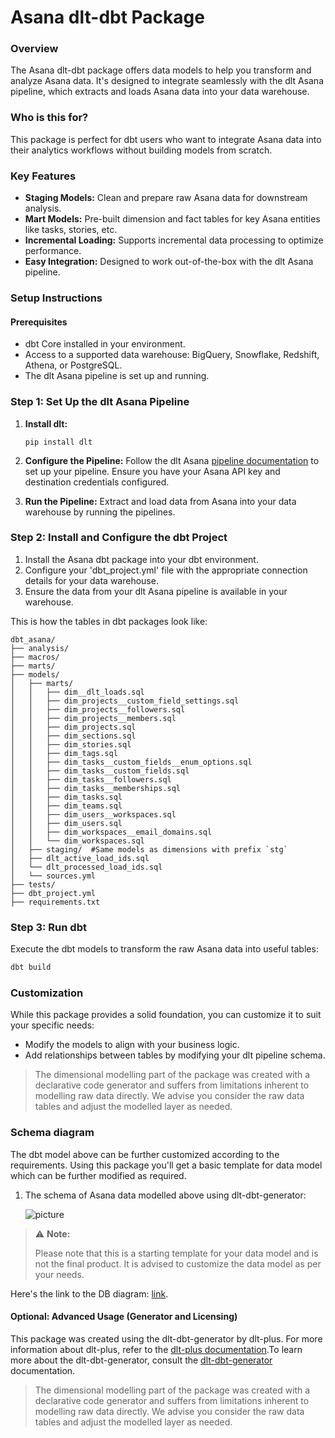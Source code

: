 # Asana dlt-dbt Package

### Overview
The Asana dlt-dbt package offers data models to help you transform and analyze Asana data. It's designed to integrate seamlessly with the dlt Asana pipeline, which extracts and loads Asana data into your data warehouse.

### Who is this for?
This package is perfect for dbt users who want to integrate Asana data into their analytics workflows without building models from scratch.


### Key Features
- **Staging Models:** Clean and prepare raw Asana data for downstream analysis.
- **Mart Models:** Pre-built dimension and fact tables for key Asana entities like tasks, stories, etc.
- **Incremental Loading:** Supports incremental data processing to optimize performance.
- **Easy Integration:** Designed to work out-of-the-box with the dlt Asana pipeline.

### Setup Instructions

#### Prerequisites
- dbt Core installed in your environment.
- Access to a supported data warehouse: BigQuery, Snowflake, Redshift, Athena, or PostgreSQL.
- The dlt Asana pipeline is set up and running.

### Step 1: Set Up the dlt Asana Pipeline
1. **Install dlt:**
   ``` 
   pip install dlt
   ```
2. **Configure the Pipeline:**
   Follow the dlt Asana [pipeline documentation](https://dlthub.com/docs/dlt-ecosystem/verified-sources/asana) to set up your pipeline. Ensure you have your Asana API key and destination credentials configured.

3. **Run the Pipeline:**
   Extract and load data from Asana into your data warehouse by running the pipelines.

### Step 2: Install and Configure the dbt Project

1. Install the Asana dbt package into your dbt environment.
2. Configure your 'dbt_project.yml' file with the appropriate connection details for your data warehouse.
3. Ensure the data from your dlt Asana pipeline is available in your warehouse.

This is how the tables in dbt packages look like:
```text
dbt_asana/
├── analysis/
├── macros/
├── marts/
├── models/
│   ├── marts/
│   │   ├── dim__dlt_loads.sql
│   │   ├── dim_projects__custom_field_settings.sql
│   │   ├── dim_projects__followers.sql
│   │   ├── dim_projects__members.sql
│   │   ├── dim_projects.sql
│   │   ├── dim_sections.sql
│   │   ├── dim_stories.sql
│   │   ├── dim_tags.sql
│   │   ├── dim_tasks__custom_fields__enum_options.sql
│   │   ├── dim_tasks__custom_fields.sql
│   │   ├── dim_tasks__followers.sql
│   │   ├── dim_tasks__memberships.sql
│   │   ├── dim_tasks.sql
│   │   ├── dim_teams.sql
│   │   ├── dim_users__workspaces.sql
│   │   ├── dim_users.sql
│   │   ├── dim_workspaces__email_domains.sql
│   │   └── dim_workspaces.sql
│   ├── staging/  #Same models as dimensions with prefix `stg`
│   ├── dlt_active_load_ids.sql
│   └── dlt_processed_load_ids.sql
│   └── sources.yml
├── tests/
├── dbt_project.yml
├── requirements.txt
```

### Step 3: Run dbt
Execute the dbt models to transform the raw Asana data into useful tables:

```sh
dbt build
```

### Customization
While this package provides a solid foundation, you can customize it to suit your specific needs:

- Modify the models to align with your business logic.
- Add relationships between tables by modifying your dlt pipeline schema.

> The dimensional modelling part of the package was created with a declarative code generator and suffers from 
> limitations inherent to modelling raw data directly. We advise you consider the raw data tables and adjust 
> the modelled layer as needed.

### Schema diagram
The dbt model above can be further customized according to the requirements. Using this package you'll get a basic template
for data model which can be further modified as required.

1. The schema of Asana data modelled above using dlt-dbt-generator:
    
   ![picture](https://storage.googleapis.com/dlt-blog-images/asana_dlt_dbt_v0.1.0.png)


> ⚠️ **Note:**
> 
> Please note that this is a starting template for your data model and is not the final product. It is advised to customize the data model as per your needs.

   Here's the link to the DB diagram: [link](https://dbdiagram.io/d/asana_dlt_dbt_v0-1-0-67a82ba3263d6cf9a080224d).

#### Optional: Advanced Usage (Generator and Licensing)

This package was created using the dlt-dbt-generator by dlt-plus. For more information about dlt-plus, refer to the 
[dlt-plus documentation](https://dlt-plus.netlify.app/docs/plus/intro/).To learn more about the dlt-dbt-generator, 
consult the [dlt-dbt-generator](https://dlthub.com/blog/dbt-gen) documentation.

> The dimensional modelling part of the package was created with a declarative code generator and suffers from 
> limitations inherent to modelling raw data directly. We advise you consider the raw data tables and adjust 
> the modelled layer as needed.